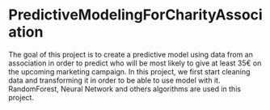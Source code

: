 # PredictiveModelingForCharityAssociation
The goal of this project is to create a predictive model using data from an association in order to predict who will be most likely to give at least 35€ on the upcoming marketing campaign. In this project, we first start cleaning data and transforming it in order to be able to use model with it. RandomForest, Neural Network and others algorithms are used in this project.

